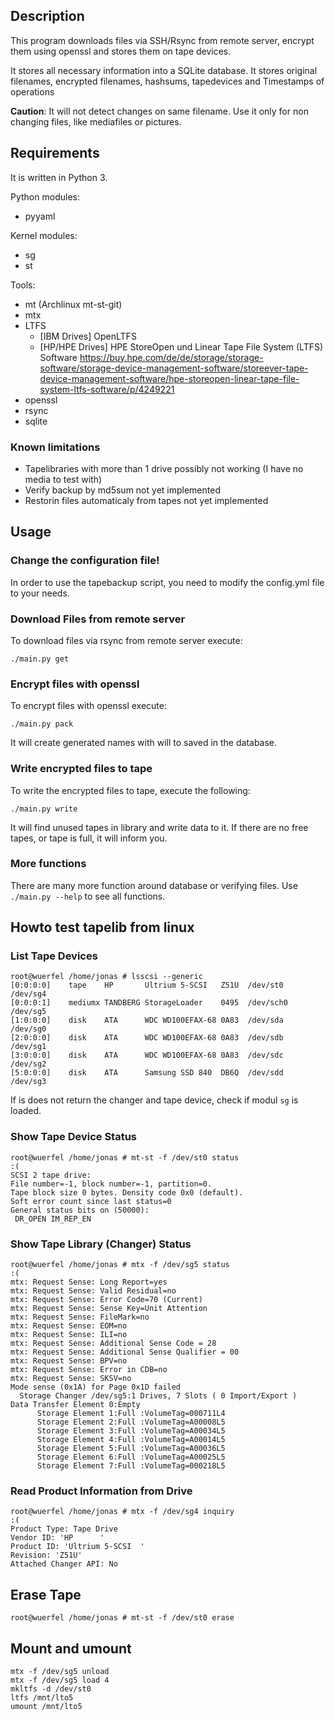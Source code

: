 ## Description
This program downloads files via SSH/Rsync from remote server, encrypt them using openssl and stores them on tape devices.

It stores all necessary information into a SQLite database. It stores original filenames, encrypted filenames, hashsums, tapedevices and Timestamps of operations

**Caution**: It will not detect changes on same filename. Use it only for non changing files, like mediafiles or pictures.


## Requirements
It is written in Python 3.

Python modules:
- pyyaml


Kernel modules: 
- sg
- st

Tools: 
- mt (Archlinux mt-st-git)
- mtx
- LTFS
  - [IBM Drives] OpenLTFS
  - [HP/HPE Drives] HPE StoreOpen und Linear Tape File System (LTFS) Software https://buy.hpe.com/de/de/storage/storage-software/storage-device-management-software/storeever-tape-device-management-software/hpe-storeopen-linear-tape-file-system-ltfs-software/p/4249221
- openssl
- rsync
- sqlite

### Known limitations
- Tapelibraries with more than 1 drive possibly not working (I have no media to test with)
- Verify backup by md5sum not yet implemented
- Restorin files automaticaly from tapes not yet implemented


## Usage
### Change the configuration file!
In order to use the tapebackup script, you need to modify the config.yml file to your needs.

### Download Files from remote server
To download files via rsync from remote server execute:
```
./main.py get
```

### Encrypt files with openssl
To encrypt files with openssl execute:
```
./main.py pack
```
It will create generated names with will to saved in the database.

### Write encrypted files to tape
To write the encrypted files to tape, execute the following:
```
./main.py write
```
It will find unused tapes in library and write data to it. If there are no free tapes, or tape is full, it will inform you.

### More functions
There are many more function around database or verifying files. Use `./main.py --help` to see all functions.

## Howto test tapelib from linux
### List Tape Devices
```
root@wuerfel /home/jonas # lsscsi --generic
[0:0:0:0]    tape    HP       Ultrium 5-SCSI   Z51U  /dev/st0   /dev/sg4 
[0:0:0:1]    mediumx TANDBERG StorageLoader    0495  /dev/sch0  /dev/sg5 
[1:0:0:0]    disk    ATA      WDC WD100EFAX-68 0A83  /dev/sda   /dev/sg0 
[2:0:0:0]    disk    ATA      WDC WD100EFAX-68 0A83  /dev/sdb   /dev/sg1 
[3:0:0:0]    disk    ATA      WDC WD100EFAX-68 0A83  /dev/sdc   /dev/sg2 
[5:0:0:0]    disk    ATA      Samsung SSD 840  DB6Q  /dev/sdd   /dev/sg3 
```
If is does not return the changer and tape device, check if modul `sg` is loaded.

### Show Tape Device Status
```
root@wuerfel /home/jonas # mt-st -f /dev/st0 status                                                                                                                                                                                      :(
SCSI 2 tape drive:
File number=-1, block number=-1, partition=0.
Tape block size 0 bytes. Density code 0x0 (default).
Soft error count since last status=0
General status bits on (50000):
 DR_OPEN IM_REP_EN
```

### Show Tape Library (Changer) Status
```
root@wuerfel /home/jonas # mtx -f /dev/sg5 status                                                                                                                                                                                        :(
mtx: Request Sense: Long Report=yes
mtx: Request Sense: Valid Residual=no
mtx: Request Sense: Error Code=70 (Current)
mtx: Request Sense: Sense Key=Unit Attention
mtx: Request Sense: FileMark=no
mtx: Request Sense: EOM=no
mtx: Request Sense: ILI=no
mtx: Request Sense: Additional Sense Code = 28
mtx: Request Sense: Additional Sense Qualifier = 00
mtx: Request Sense: BPV=no
mtx: Request Sense: Error in CDB=no
mtx: Request Sense: SKSV=no
Mode sense (0x1A) for Page 0x1D failed
  Storage Changer /dev/sg5:1 Drives, 7 Slots ( 0 Import/Export )
Data Transfer Element 0:Empty
      Storage Element 1:Full :VolumeTag=000711L4                        
      Storage Element 2:Full :VolumeTag=A00008L5                        
      Storage Element 3:Full :VolumeTag=A00034L5                        
      Storage Element 4:Full :VolumeTag=A00014L5                        
      Storage Element 5:Full :VolumeTag=A00036L5                        
      Storage Element 6:Full :VolumeTag=A00025L5                        
      Storage Element 7:Full :VolumeTag=000218L5                        
```

### Read Product Information from Drive
```
root@wuerfel /home/jonas # mtx -f /dev/sg4 inquiry                                                                                                                                                                                       :(
Product Type: Tape Drive
Vendor ID: 'HP      '
Product ID: 'Ultrium 5-SCSI  '
Revision: 'Z51U'
Attached Changer API: No
```

## Erase Tape
```
root@wuerfel /home/jonas # mt-st -f /dev/st0 erase
```

## Mount and umount
```
mtx -f /dev/sg5 unload
mtx -f /dev/sg5 load 4
mkltfs -d /dev/st0
ltfs /mnt/lto5
umount /mnt/lto5
```

